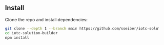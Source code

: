 ## Install

Clone the repo and install dependencies:

```bash
git clone --depth 1 --branch main https://github.com/sseiber/iotc-solution-builder.git
cd iotc-solution-builder
npm install
```
